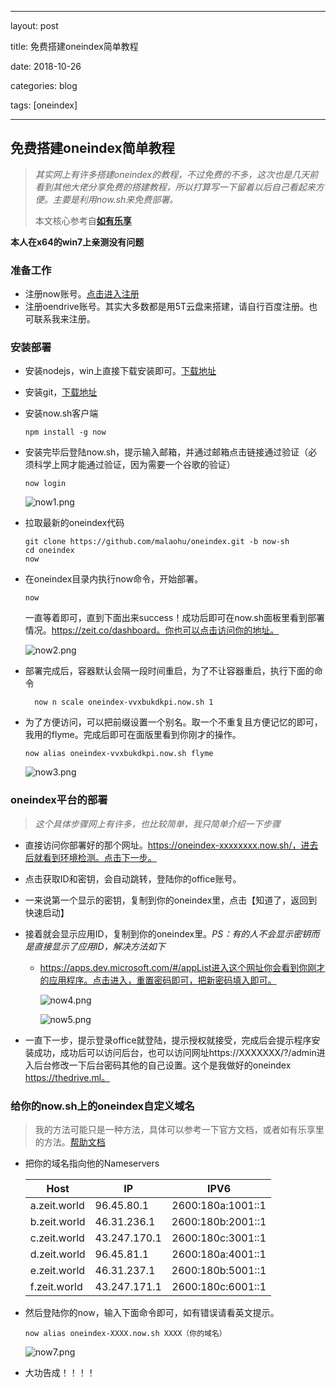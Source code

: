 ------

layout: 	 post	

title:  	免费搭建oneindex简单教程                        	     

date:	 2018-10-26	               

categories: 	blog	        

tags:  [oneindex]    



------



## 免费搭建oneindex简单教程

> *其实网上有许多搭建oneindex的教程，不过免费的不多，这次也是几天前看到其他大佬分享免费的搭建教程，所以打算写一下留着以后自己看起来方便。主要是利用now.sh来免费部署。*
>
> 本文核心参考自[**如有乐享**](https://51.ruyo.net)   	

**本人在x64的win7上亲测没有问题**

### 准备工作

- 注册now账号。[点击进入注册](https://zeit.co)
- 注册oendrive账号。其实大多数都是用5T云盘来搭建，请自行百度注册。也可联系我来注册。

### 安装部署

- 安装nodejs，win上直接下载安装即可。[下载地址](http://nodejs.cn/download/)

- 安装git，[下载地址](https://git-scm.com/downloads)

- 安装now.sh客户端 

  ```
  npm install -g now
  ```

- 安装完毕后登陆now.sh，提示输入邮箱，并通过邮箱点击链接通过验证（必须科学上网才能通过验证，因为需要一个谷歌的验证）

  ```
  now login
  ```

  ![now1.png](https://i.loli.net/2018/10/24/5bd091c61402d.jpg)

- 拉取最新的oneindex代码

  ```
  git clone https://github.com/malaohu/oneindex.git -b now-sh
  cd oneindex
  now
  ```

- 在oneindex目录内执行now命令，开始部署。

  ```
  now
  ```

  一直等着即可，直到下面出来success！成功后即可在now.sh面板里看到部署情况。https://zeit.co/dashboard。你也可以点击访问你的地址。

  ![now2.png](https://i.loli.net/2018/10/24/5bd094249c181.jpg)

- 部署完成后，容器默认会隔一段时间重启，为了不让容器重启，执行下面的命令

  ```
  	now n scale oneindex-vvxbukdkpi.now.sh 1
  ```

- 为了方便访问，可以把前缀设置一个别名。取一个不重复且方便记忆的即可，我用的flyme。完成后即可在面版里看到你刚才的操作。

  ```
  now alias oneindex-vvxbukdkpi.now.sh flyme
  ```

  ![now3.png](https://i.loli.net/2018/10/24/5bd096339c7ec.jpg)

### oneindex平台的部署

> *这个具体步骤网上有许多，也比较简单，我只简单介绍一下步骤*

- 直接访问你部署好的那个网址。https://oneindex-xxxxxxxx.now.sh/，进去后就看到环境检测。点击下一步。
- 点击获取ID和密钥，会自动跳转，登陆你的office账号。
- 一来说第一个显示的密钥，复制到你的oneindex里，点击【知道了，返回到快速启动】
- 接着就会显示应用ID，复制到你的oneindex里。*PS：有的人不会显示密钥而是直接显示了应用ID，解决方法如下*

  - https://apps.dev.microsoft.com/#/appList进入这个网址你会看到你刚才的应用程序。点击进入，重置密码即可，把新密码填入即可。

    ![now4.png](https://i.loli.net/2018/10/25/5bd15328d5ab0.jpg)



    ![now5.png](https://i.loli.net/2018/10/25/5bd1521792ba1.jpg)


- 一直下一步，提示登录office就登陆，提示授权就接受，完成后会提示程序安装成功，成功后可以访问后台，也可以访问网址https://XXXXXXX/?/admin进入后台修改一下后台密码其他的自己设置。这个是我做好的oneindex https://thedrive.ml。

### 给你的now.sh上的oneindex自定义域名

> 我的方法可能只是一种方法，具体可以参考一下官方文档，或者如有乐享里的方法。[帮助文档](https://zeit.co/dns#get-started) 

- 把你的域名指向他的Nameservers 

  | Host         | IP           |       IPV6        |
  | ------------ | ------------ | :---------------: |
  | a.zeit.world | 96.45.80.1   | 2600:180a:1001::1 |
  | b.zeit.world | 46.31.236.1  | 2600:180b:2001::1 |
  | c.zeit.world | 43.247.170.1 | 2600:180c:3001::1 |
  | d.zeit.world | 96.45.81.1   | 2600:180a:4001::1 |
  | e.zeit.world | 46.31.237.1  | 2600:180b:5001::1 |
  | f.zeit.world | 43.247.171.1 | 2600:180c:6001::1 |

- 然后登陆你的now，输入下面命令即可，如有错误请看英文提示。

  ```
  now alias oneindex-XXXX.now.sh XXXX（你的域名）
  ```

  ![now7.png](https://i.loli.net/2018/10/26/5bd1f2ee669fe.jpg)

- 大功告成！！！！